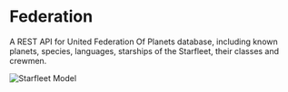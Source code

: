 # Federation

A REST API for United Federation Of Planets database, including known planets, species, languages, starships of the Starfleet, their classes and crewmen.

![Starfleet Model](https://github.com/rodrigowmendes/federation/tree/master/starfleet/static/images/starfleet_uml.png)

